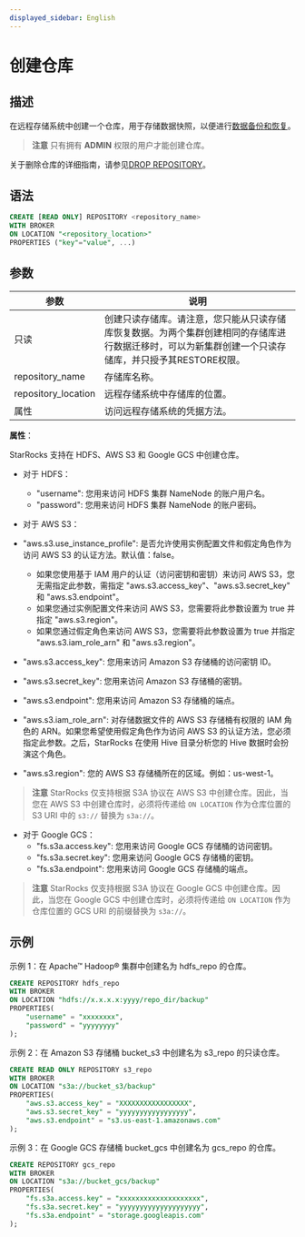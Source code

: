 ```yaml
---
displayed_sidebar: English
---
```


# 创建仓库

## 描述

在远程存储系统中创建一个仓库，用于存储数据快照，以便进行[数据备份和恢复](../../../administration/Backup_and_restore.md)。

> **注意**
> 只有拥有 **ADMIN** 权限的用户才能创建仓库。

关于删除仓库的详细指南，请参见[DROP REPOSITORY](../data-definition/DROP_REPOSITORY.md)。

## 语法

```SQL
CREATE [READ ONLY] REPOSITORY <repository_name>
WITH BROKER
ON LOCATION "<repository_location>"
PROPERTIES ("key"="value", ...)
```

## 参数

|参数|说明|
|---|---|
|只读|创建只读存储库。请注意，您只能从只读存储库恢复数据。为两个集群创建相同的存储库进行数据迁移时，可以为新集群创建一个只读存储库，并只授予其RESTORE权限。|
|repository_name|存储库名称。|
|repository_location|远程存储系统中存储库的位置。|
|属性|访问远程存储系统的凭据方法。|

**属性**：

StarRocks 支持在 HDFS、AWS S3 和 Google GCS 中创建仓库。

- 对于 HDFS：
  - "username": 您用来访问 HDFS 集群 NameNode 的账户用户名。
  - "password": 您用来访问 HDFS 集群 NameNode 的账户密码。

- 对于 AWS S3：
-   "aws.s3.use_instance_profile": 是否允许使用实例配置文件和假定角色作为访问 AWS S3 的认证方法。默认值：false。

    - 如果您使用基于 IAM 用户的认证（访问密钥和密钥）来访问 AWS S3，您无需指定此参数，需指定 "aws.s3.access_key"、"aws.s3.secret_key" 和 "aws.s3.endpoint"。
    - 如果您通过实例配置文件来访问 AWS S3，您需要将此参数设置为 true 并指定 "aws.s3.region"。
    - 如果您通过假定角色来访问 AWS S3，您需要将此参数设置为 true 并指定 "aws.s3.iam_role_arn" 和 "aws.s3.region"。

-   "aws.s3.access_key": 您用来访问 Amazon S3 存储桶的访问密钥 ID。
-   "aws.s3.secret_key": 您用来访问 Amazon S3 存储桶的密钥。
-   "aws.s3.endpoint": 您用来访问 Amazon S3 存储桶的端点。
-   "aws.s3.iam_role_arn": 对存储数据文件的 AWS S3 存储桶有权限的 IAM 角色的 ARN。如果您希望使用假定角色作为访问 AWS S3 的认证方法，您必须指定此参数。之后，StarRocks 在使用 Hive 目录分析您的 Hive 数据时会扮演这个角色。
-   "aws.s3.region": 您的 AWS S3 存储桶所在的区域。例如：us-west-1。

> **注意**
> StarRocks 仅支持根据 S3A 协议在 AWS S3 中创建仓库。因此，当您在 AWS S3 中创建仓库时，必须将传递给 `ON LOCATION` 作为仓库位置的 S3 URI 中的 `s3://` 替换为 `s3a://`。

- 对于 Google GCS：
  - "fs.s3a.access.key": 您用来访问 Google GCS 存储桶的访问密钥。
  - "fs.s3a.secret.key": 您用来访问 Google GCS 存储桶的密钥。
  - "fs.s3a.endpoint": 您用来访问 Google GCS 存储桶的端点。

> **注意**
> StarRocks 仅支持根据 S3A 协议在 Google GCS 中创建仓库。因此，当您在 Google GCS 中创建仓库时，必须将传递给 `ON LOCATION` 作为仓库位置的 GCS URI 的前缀替换为 `s3a://`。

## 示例

示例 1：在 Apache™ Hadoop® 集群中创建名为 hdfs_repo 的仓库。

```SQL
CREATE REPOSITORY hdfs_repo
WITH BROKER
ON LOCATION "hdfs://x.x.x.x:yyyy/repo_dir/backup"
PROPERTIES(
    "username" = "xxxxxxxx",
    "password" = "yyyyyyyy"
);
```

示例 2：在 Amazon S3 存储桶 bucket_s3 中创建名为 s3_repo 的只读仓库。

```SQL
CREATE READ ONLY REPOSITORY s3_repo
WITH BROKER
ON LOCATION "s3a://bucket_s3/backup"
PROPERTIES(
    "aws.s3.access_key" = "XXXXXXXXXXXXXXXXX",
    "aws.s3.secret_key" = "yyyyyyyyyyyyyyyyy",
    "aws.s3.endpoint" = "s3.us-east-1.amazonaws.com"
);
```

示例 3：在 Google GCS 存储桶 bucket_gcs 中创建名为 gcs_repo 的仓库。

```SQL
CREATE REPOSITORY gcs_repo
WITH BROKER
ON LOCATION "s3a://bucket_gcs/backup"
PROPERTIES(
    "fs.s3a.access.key" = "xxxxxxxxxxxxxxxxxxxx",
    "fs.s3a.secret.key" = "yyyyyyyyyyyyyyyyyyyy",
    "fs.s3a.endpoint" = "storage.googleapis.com"
);
```
